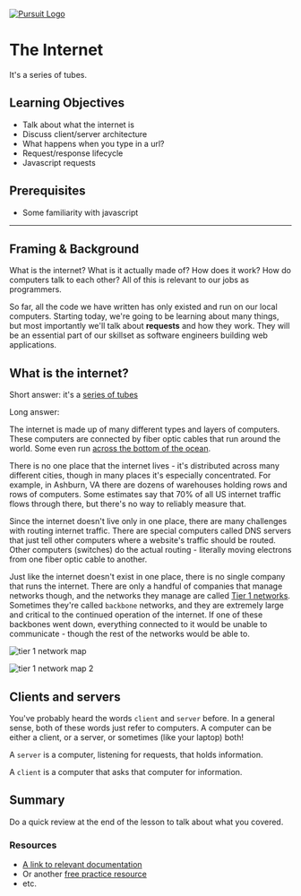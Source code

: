 [![Pursuit Logo](https://avatars1.githubusercontent.com/u/5825944?s=200&v=4)](https://pursuit.org)

# The Internet

It's a series of tubes.

## Learning Objectives

- Talk about what the internet is
- Discuss client/server architecture
- What happens when you type in a url?
- Request/response lifecycle
- Javascript requests

## Prerequisites

- Some familiarity with javascript

---

## Framing & Background

What is the internet? What is it actually made of? How does it work? How do computers talk to each other? All of this is relevant to our jobs as programmers. 

So far, all the code we have written has only existed and run on our local computers. Starting today, we're going to be learning about many things, but most importantly we'll talk about **requests** and how they work. They will be an essential part of our skillset as software engineers building web applications.

## What is the internet?

Short answer: it's a [series of tubes](https://www.youtube.com/watch?v=R8XSo0etBC4)

Long answer: 

The internet is made up of many different types and layers of computers. These computers are connected by fiber optic cables that run around the world. Some even run [across the bottom of the ocean](https://en.wikipedia.org/wiki/Transatlantic_communications_cable).

There is no one place that the internet lives - it's distributed across many different cities, though in many places it's especially concentrated. For example, in Ashburn, VA there are dozens of warehouses holding rows and rows of computers. Some estimates say that 70% of all US internet traffic flows through there, but there's no way to reliably measure that.

Since the internet doesn't live only in one place, there are many challenges with routing internet traffic. There are special computers called DNS servers that just tell other computers where a website's traffic should be routed. Other computers (switches) do the actual routing - literally moving electrons from one fiber optic cable to another.

Just like the internet doesn't exist in one place, there is no single company that runs the internet. There are only a handful of companies that manage networks though, and the networks they manage are called [Tier 1 networks](https://en.wikipedia.org/wiki/Tier_1_network). Sometimes they're called `backbone` networks, and they are extremely large and critical to the continued operation of the internet. If one of these backbones went down, everything connected to it would be unable to communicate - though the rest of the networks would be able to.

![tier 1 network map](https://www.ntt.com/content/nttcom/hq/en/services/network/gin/_jcr_content/par02/tabinpage/tabInPagePar1/image.img.png/1459936652746.png)

![tier 1 network map 2](https://yudhanjaya.com/wp-content/uploads/2016/06/image03.png)

## Clients and servers

You've probably heard the words `client` and `server` before. In a general sense, both of these words just refer to computers. A computer can be either a client, or a server, or sometimes (like your laptop) both!

A `server` is a computer, listening for requests, that holds information. 

A `client` is a computer that asks that computer for information.



## Summary

Do a quick review at the end of the lesson to talk about what you covered.

### Resources

- [A link to relevant documentation](https://www.google.com/)
- Or another [free practice resource](https://www.google.com/)
- etc.
